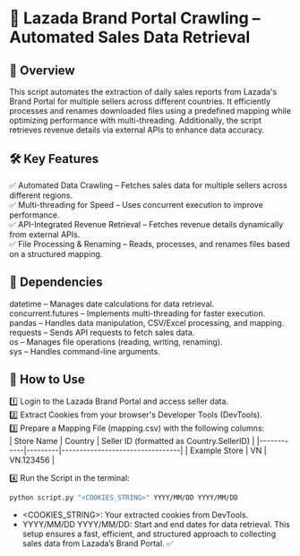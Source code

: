 # 🛒 Lazada Brand Portal Crawling – Automated Sales Data Retrieval  
## 📌 Overview  

This script automates the extraction of daily sales reports from Lazada's Brand Portal for multiple sellers across different countries. It efficiently processes and renames downloaded files using a predefined mapping while optimizing performance with multi-threading. Additionally, the script retrieves revenue details via external APIs to enhance data accuracy.  

## 🛠️ Key Features  

✅ Automated Data Crawling – Fetches sales data for multiple sellers across different regions.  
✅ Multi-threading for Speed – Uses concurrent execution to improve performance.  
✅ API-Integrated Revenue Retrieval – Fetches revenue details dynamically from external APIs.  
✅ File Processing & Renaming – Reads, processes, and renames files based on a structured mapping.  

## 🔧 Dependencies  

datetime – Manages date calculations for data retrieval.  
concurrent.futures – Implements multi-threading for faster execution.  
pandas – Handles data manipulation, CSV/Excel processing, and mapping.  
requests – Sends API requests to fetch sales data.  
os – Manages file operations (reading, writing, renaming).  
sys – Handles command-line arguments.  

## 🚀 How to Use  

1️⃣ Login to the Lazada Brand Portal and access seller data.  
2️⃣ Extract Cookies from your browser's Developer Tools (DevTools).  
3️⃣ Prepare a Mapping File (mapping.csv) with the following columns:   
| Store Name | Country | Seller ID (formatted as Country.SellerID) |
|------------|---------|---------------------------------|
| Example Store | VN | VN.123456 |

4️⃣ Run the Script in the terminal:  
```bash
python script.py "<COOKIES_STRING>" YYYY/MM/DD YYYY/MM/DD
```
 * <COOKIES_STRING>: Your extracted cookies from DevTools.
 * YYYY/MM/DD YYYY/MM/DD: Start and end dates for data retrieval.
This setup ensures a fast, efficient, and structured approach to collecting sales data from Lazada’s Brand Portal. ✅
